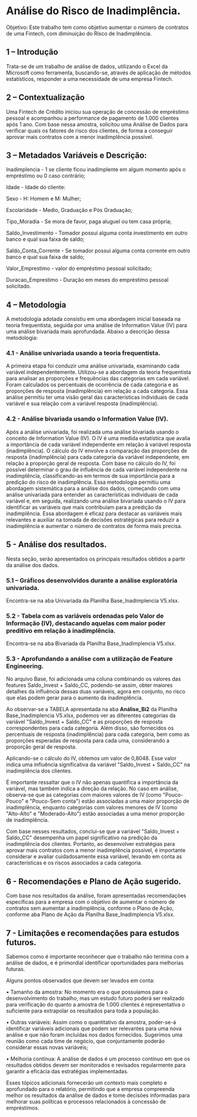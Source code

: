 # Análise do Risco de Inadimplência.

Objetivo: Este trabalho tem como objetivo aumentar o número de contratos de uma Fintech, com diminuição do Risco de Inadimplência.

## 1 – Introdução 

Trata-se de um trabalho de análise de dados, utilizando o Excel da Microsoft como ferramenta, buscando-se, através de aplicação de métodos estatísticos, responder a uma necessidade de uma empresa Fintech.

## 2 – Contextualização 

Uma Fintech de Crédito iniciou sua operação de concessão de empréstimo pessoal e acompanhou a performance de pagamento de 1.000 clientes após 1 ano. Com base nessa amostra, solicitou uma Análise de Dados para verificar quais os fatores de risco dos clientes, de forma a conseguir aprovar mais contratos com a menor inadimplência possível.

## 3 – Metadados Variáveis e Descrição: 

Inadimplencia - 1 se cliente ficou inadimplente em algum momento após o empréstimo ou 0 caso contrário;

Idade - Idade do cliente:

Sexo - H: Homem e M: Mulher;

Escolaridade - Medio, Graduação e Pós Graduação; 

Tipo_Moradia - Se mora de favor, paga aluguel ou tem casa própria;

Saldo_Investimento - Tomador possui alguma conta investimento em outro banco e qual sua faixa de saldo; 

Saldo_Conta_Corrente - Se tomador possui alguma conta corrente em outro banco e qual sua faixa de saldo; 

Valor_Emprestimo - valor do empréstimo pessoal solicitado; 

Duracao_Emprestimo - Duração em meses do empréstimo pessoal solicitado.


## 4 – Metodologia 
A metodologia adotada consistiu em uma abordagem inicial baseada na teoria frequentista, seguida por uma análise de Information Value (IV) para uma análise bivariada mais aprofundada. Abaixo a descrição dessa metodologia:

### 4.1 - Análise univariada usando a teoria frequentista.
A primeira etapa foi conduzir uma análise univariada, examinando cada variável independentemente. Utilizou-se a abordagem da teoria frequentista para analisar as proporções e frequências das categorias em cada variável. Foram calculados os percentuais de ocorrência de cada categoria e as proporções de resposta (inadimplência) em relação a cada categoria. Essa análise permitiu ter uma visão geral das características individuais de cada variável e sua relação com a variável resposta (inadimplência).

### 4.2 - Análise bivariada usando o Information Value (IV).
Após a análise univariada, foi realizada uma análise bivariada usando o conceito de Information Value (IV). 
O IV é uma medida estatística que avalia a importância de cada variável independente em relação à variável resposta (inadimplência). 
O cálculo do IV envolve a comparação das proporções de resposta (inadimplência) para cada categoria da variável independente, em relação à proporção geral de resposta. Com base no cálculo do IV, foi possível determinar o grau de influência de cada variável independente na inadimplência, classificando-as em termos de sua importância para a predição do risco de inadimplência. 
Essa metodologia permitiu uma abordagem sistemática para a análise dos dados, começando com uma análise univariada para entender as características individuais de cada variável e, em seguida, realizando uma análise bivariada usando o IV para identificar as variáveis que mais contribuíam para a predição da inadimplência. 
Essa abordagem é eficaz para destacar as variáveis mais relevantes e auxiliar na tomada de decisões estratégicas para reduzir a inadimplência e aumentar o número de contratos de forma mais precisa.

## 5 - Análise dos resultados. 

Nesta seção, serão apresentados os principais resultados obtidos a partir da análise dos dados.

### 5.1 – Gráficos desenvolvidos durante a análise exploratória univariada. 
Encontra-se na aba Univariada da Planilha Base_Inadimplencia V5.xlsx.

### 5.2 - Tabela com as variáveis ordenadas pelo Valor de Informação (IV), destacando aquelas com maior poder preditivo em relação à inadimplência. 
Encontra-se na aba Bivariada da Planilha Base_Inadimplencia V5.xlsx.

### 5.3 - Aprofundando a análise com a utilização de Feature Engineering.

No arquivo Base, foi adicionada uma coluna combinando os valores das features Saldo_Invest + Saldo_CC, podendo-se assim, obter maiores detalhes da influência dessas duas variáveis, agora em conjunto, no risco que elas podem gerar para o aumento da inadimplência.

Ao observar-se a TABELA apresentada na aba **Análise_Bi2** da Planilha Base_Inadimplencia V5.xlsx, podemos ver as diferentes categorias da variável "Saldo_Invest + Saldo_CC" e as proporções de resposta correspondentes para cada categoria. Além disso, são fornecidos os percentuais de resposta (inadimplência) para cada categoria, bem como as proporções esperadas de resposta para cada uma, considerando a proporção geral de resposta.

Aplicando-se o cálculo do IV, obtemos um valor de 0,8048. Esse valor indica uma influência significativa da variável "Saldo_Invest + Saldo_CC" na inadimplência dos clientes. 

É importante ressaltar que o IV não apenas quantifica a importância da variável, mas também indica a direção da relação. No caso em análise, observa-se que as categorias com maiores valores de IV (como "Pouco-Pouco" e "Pouco-Sem conta") estão associadas a uma maior proporção de inadimplência, enquanto categorias com valores menores de IV (como "Alto-Alto" e "Moderado-Alto") estão associadas a uma menor proporção de inadimplência.

Com base nesses resultados, conclui-se que a variável "Saldo_Invest + Saldo_CC" desempenha um papel significativo na predição da inadimplência dos clientes. Portanto, ao desenvolver estratégias para aprovar mais contratos com a menor inadimplência possível, é importante considerar e avaliar cuidadosamente essa variável, levando em conta as características e os riscos associados a cada categoria.

## 6 - Recomendações e Plano de Ação sugerido. 

Com base nos resultados da análise, foram apresentadas recomendações específicas para a empresa com o objetivo de aumentar o número de contratos sem aumentar a inadimplência, conforme o Plano de Ação, conforme aba Plano de Ação da Planilha Base_Inadimplencia V5.xlsx.


## 7 - Limitações e recomendações para estudos futuros. 
Sabemos como é importante reconhecer que o trabalho não termina com a análise de dados, e é primordial identificar oportunidades para melhorias futuras.

Alguns pontos observados que devem ser levados em conta:

• Tamanho da amostra: No momento era o que possuíamos para o desenvolvimento do trabalho, mas um estudo futuro poderá ser realizado para verificação do quanto a amostra de 1.000 clientes é representativa o suficiente para extrapolar os resultados para toda a população.

• Outras variáveis: Assim como o quantitativo da amostra, poder-se-á identificar variáveis adicionais que podem ser relevantes para uma nova análise e que não foram incluídas nos dados fornecidos. Sugerimos uma reunião como cada time de negócio, que conjuntamente poderão considerar essas novas variáveis;

• Melhoria contínua: A análise de dados é um processo contínuo em que os resultados obtidos devem ser monitorados e revisados regularmente para garantir a eficácia das estratégias implementadas.

Esses tópicos adicionais fornecerão um contexto mais completo e aprofundado para o relatório, permitindo que a empresa compreenda melhor os resultados da análise de dados e tome decisões informadas para melhorar suas políticas e processos relacionados à concessão de empréstimos.




